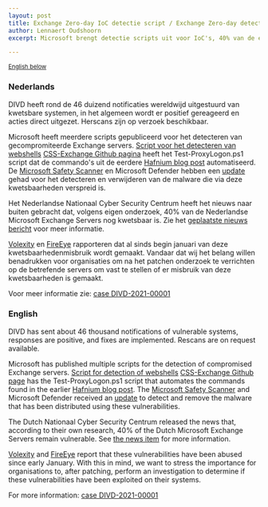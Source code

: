 ```yaml
---
layout: post
title: Exchange Zero-day IoC detectie script / Exchange Zero-day detection script
author: Lennaert Oudshoorn
excerpt: Microsoft brengt detectie scripts uit voor IoC's, 40% van de exchange servers in NL nog kwetsbaar, kwetsbaarheden misbruikt sinds januari. / Microsoft releases IoC detection script, 40% of the exchange servers in NL remain vulnerable, vulnerability abused as early as January.

---
```

<p>
	<small><a href='{{ page.url }}#english'>English below</a></small>
</p>

### Nederlands

DIVD heeft rond de 46 duizend notificaties wereldwijd uitgestuurd van kwetsbare systemen, in het algemeen wordt er positief gereageerd en acties direct uitgezet. Herscans zijn op verzoek beschikbaar.

Microsoft heeft meerdere scripts gepubliceerd voor het detecteren van gecompromiteerde Exchange servers.
[Script voor het detecteren van webshells](https://github.com/cert-lv/exchange_webshell_detection)
[CSS-Exchange Github pagina](https://github.com/microsoft/CSS-Exchange/tree/main/Security) heeft het Test-ProxyLogon.ps1 script dat de commando's uit de eerdere [Hafnium blog post](https://www.microsoft.com/security/blog/2021/03/02/hafnium-targeting-exchange-servers/) automatiseerd.
De [Microsoft Safety Scanner](https://docs.microsoft.com/en-us/windows/security/threat-protection/intelligence/safety-scanner-download) en Microsoft Defender hebben een [update](https://msrc-blog.microsoft.com/2021/03/05/microsoft-exchange-server-vulnerabilities-mitigations-march-2021/) gehad voor het detecteren en verwijderen van de malware die via deze kwetsbaarheden verspreid is.

Het Nederlandse Nationaal Cyber Security Centrum  heeft het nieuws naar buiten gebracht dat, volgens eigen onderzoek, 40% van de Nederlandse Microsoft Exchange Servers nog kwetsbaar is. Zie het [geplaatste nieuws bericht](https://www.ncsc.nl/actueel/nieuws/2021/maart/8/40-nl-microsoft-exchange-servers-nog-steeds-kwetsbaar) voor meer informatie.

[Volexity](https://www.volexity.com/blog/2021/03/02/active-exploitation-of-microsoft-exchange-zero-day-vulnerabilities/) en [FireEye](https://www.fireeye.com/blog/threat-research/2021/03/detection-response-to-exploitation-of-microsoft-exchange-zero-day-vulnerabilities.html) rapporteren dat al sinds begin januari van deze kwetsbaarhedenmisbruik wordt gemaakt. Vandaar dat wij het belang willen benadrukken voor organisaties om na het patchen onderzoek te verrichten op de betrefende servers om vast te stellen of er misbruik van deze kwetsbaarheden is gemaakt.

Voor meer informatie zie: [case DIVD-2021-00001](/DIVD-2021-00001/)

### English

DIVD has sent about 46 thousand notifications of vulnerable systems, responses are positive, and fixes are implemented. Rescans are on request available.

Microsoft has published multiple scripts for the detection of compromised Exchange servers.
[Script for detection of webshells](https://github.com/cert-lv/exchange_webshell_detection)
[CSS-Exchange Github page](https://github.com/microsoft/CSS-Exchange/tree/main/Security) has the Test-ProxyLogon.ps1 script that automates the commands found in the earlier [Hafnium blog post](https://www.microsoft.com/security/blog/2021/03/02/hafnium-targeting-exchange-servers/).
The [Microsoft Safety Scanner](https://docs.microsoft.com/en-us/windows/security/threat-protection/intelligence/safety-scanner-download) and Microsoft Defender received an [update](https://msrc-blog.microsoft.com/2021/03/05/microsoft-exchange-server-vulnerabilities-mitigations-march-2021/) to detect and remove the malware that has been distributed using these vulnerabilities.

The Dutch Nationaal Cyber Security Centrum released the news that, according to their own research, 40% of the Dutch Microsoft Exchange Servers remain vulnerable. See [the news item](https://www.ncsc.nl/actueel/nieuws/2021/maart/8/40-nl-microsoft-exchange-servers-nog-steeds-kwetsbaar) for more information.

[Volexity](https://www.volexity.com/blog/2021/03/02/active-exploitation-of-microsoft-exchange-zero-day-vulnerabilities/) and [FireEye](https://www.fireeye.com/blog/threat-research/2021/03/detection-response-to-exploitation-of-microsoft-exchange-zero-day-vulnerabilities.html) report that these vulnerabilities have been abused since early January. With this in mind, we want to stress the importance for organisations to, after patching, perform an investigation to determine if these vulnerabilities have been exploited on their systems.

For more information: [case DIVD-2021-00001](/DIVD-2021-00001/)
